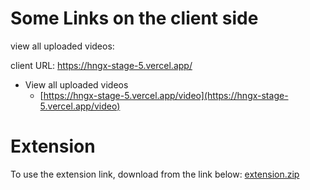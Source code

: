 # Some Links on the client side
view all uploaded videos:

client URL: https://hngx-stage-5.vercel.app/

- View all uploaded videos
  - [https://hngx-stage-5.vercel.app/video](https://hngx-stage-5.vercel.app/video)
    
# Extension
To use the extension link, download from the link below:  [extension.zip](https://github.com/jesse-maurice/HNGX-stage-5/files/12781417/extension.zip)
